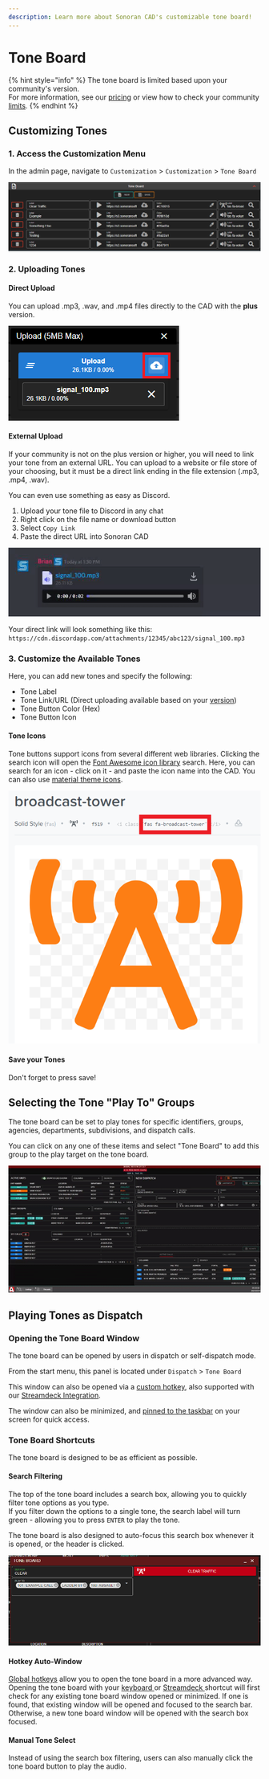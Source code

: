 ```yaml
---
description: Learn more about Sonoran CAD's customizable tone board!
---
```


# Tone Board

{% hint style="info" %}
The tone board is limited based upon your community's version.\
For more information, see our [pricing](../../pricing/faq/) or view how to check your community [limits](../getting-started/view-your-limits.md).
{% endhint %}

## Customizing Tones

### 1. Access the Customization Menu

In the admin page, navigate to `Customization` > `Customization` > `Tone Board`

![Sonoran CAD - Tone Board Customization](<../../.gitbook/assets/image (200).png>)

### 2. Uploading Tones

#### Direct Upload

You can upload .mp3, .wav, and .mp4 files directly to the CAD with the **plus** version.

![Sonoran CAD - Tone Uploader](<../../.gitbook/assets/image (297) (1).png>)

#### External Upload

If your community is not on the plus version or higher, you will need to link your tone from an external URL. You can upload to a website or file store of your choosing, but it must be a direct link ending in the file extension (.mp3, .mp4, .wav).

You can even use something as easy as Discord.

1. Upload your tone file to Discord in any chat
2. Right click on the file name or download button
3. Select `Copy Link`
4. Paste the direct URL into Sonoran CAD

![Discord - Copy Direct File Link](../../.gitbook/assets/a0350734a9e02995f0a1a9e255e26e70.gif)

Your direct link will look something like this:\
`https://cdn.discordapp.com/attachments/12345/abc123/signal_100.mp3`

### 3. Customize the Available Tones

Here, you can add new tones and specify the following:

* Tone Label
* Tone Link/URL (Direct uploading available based on your [version](../../pricing/faq/))
* Tone Button Color (Hex)
* Tone Button Icon

#### Tone Icons

Tone buttons support icons from several different web libraries. Clicking the search icon will open the [Font Awesome icon library](https://fontawesome.com/v5.15/icons) search. Here, you can search for an icon - click on it - and paste the icon name into the CAD. You can also use [material theme icons](https://fonts.google.com/icons).

![Font Awesome - Example Icon Name](<../../.gitbook/assets/image (201).png>)

#### Save your Tones

Don't forget to press save!

## Selecting the Tone "Play To" Groups

The tone board can be set to play tones for specific identifiers, groups, agencies, departments, subdivisions, and dispatch calls.

You can click on any one of these items and select "Tone Board" to add this group to the play target on the tone board.

![Sonoran CAD - Tone Board Targets](../../.gitbook/assets/234d6952821e29dc788b4d10c92e5622.gif)

## Playing Tones as Dispatch

### Opening the Tone Board Window

The tone board can be opened by users in dispatch or self-dispatch mode.

From the start menu, this panel is located under `Dispatch` > `Tone Board`&#x20;

This window can also be opened via a [custom hotkey](../other-features/configurable-hotkeys.md), also supported with our [Streamdeck Integration](../../integration-plugins/stream-deck-integration.md).

The window can also be minimized, and [pinned to the taskbar](customizing-your-layout.md#7-tab-system) on your screen for quick access.

### Tone Board Shortcuts

The tone board is designed to be as efficient as possible.

#### Search Filtering

The top of the tone board includes a search box, allowing you to quickly filter tone options as you type.\
If you filter down the options to a single tone, the search label will turn green - allowing you to press `ENTER` to play the tone.

The tone board is also designed to auto-focus this search box whenever it is opened, or the header is clicked.

![Sonoran CAD - Tone Board](<../../.gitbook/assets/image (236).png>)

#### Hotkey Auto-Window

[Global hotkeys](../other-features/configurable-hotkeys.md) allow you to open the tone board in a more advanced way. Opening the tone board with your [keyboard ](../other-features/configurable-hotkeys.md)or [Streamdeck ](../../integration-plugins/stream-deck-integration.md)shortcut will first check for any existing tone board window opened or minimized. If one is found, that existing window will be opened and focused to the search bar. Otherwise, a new tone board window will be opened with the search box focused.

#### Manual Tone Select

Instead of using the search box filtering, users can also manually click the tone board button to play the audio.

